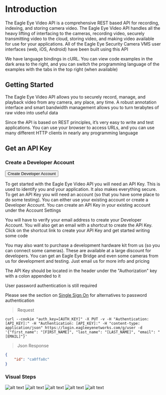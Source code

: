 # Introduction

The Eagle Eye Video API is a comprehensive REST based API for recording, indexing, and storing camera video.  The Eagle Eye Video API handles all the heavy lifting of interfacing to the cameras, recording video, securely transmitting video to the cloud, storing video, and making video available for use for your applications. All of the Eagle Eye Security Camera VMS user interfaces (web, iOS, Android) have been built using this API

We have language bindings in cURL. You can view code examples in the dark area to the right, and you can switch the programming language of the examples with the tabs in the top right (when available)

<!--===================================================================-->
## Getting Started
<!--===================================================================-->

The Eagle Eye Video API allows you to securely record, manage, and playback video from any camera, any place, any time.  A robust annotation interface and smart bandwidth management allows you to turn terabytes of raw video into useful data

Since the API is based on REST principles, it’s very easy to write and test applications. You can use your browser to access URLs, and you can use many different HTTP clients in nearly any programming language

<!--===================================================================-->
## Get an API Key
<!--===================================================================-->

### Create a Developer Account

<aside><form action="https://login.eagleeyenetworks.com/api_signup.html"><button>Create Developer Account</button></form></aside>

To get started with the Eagle Eye Video API you will need an API Key. This is used to identify you and your application. It also makes everything secure. To get an API Key you will need an account (so that you have some place to do some testing). You can either use your existing account or create a Developer Account. You can create an API Key in your existing account under the Account Settings

You will have to verify your email address to create your Developer Account. You will also get an email with a shortcut to create the API Key. Click on the shortcut link to create your API Key and get started writing some code

You may also want to purchase a development hardware kit from us (so you can connect some cameras). These are available at a large discount for developers. You can get an Eagle Eye Bridge and even some cameras from us for development and testing. Just email us for more info and pricing

The API Key should be located in the header under the "Authorization" key with a colon appended to it

<aside class="notice">User password authentication is still required</aside>

Please see the section on [Single Sign On](#single-sign-on) for alternatives to password authentication

> Request

```shell
curl --cookie "auth_key=[AUTH_KEY]" -X PUT -v -H "Authentication: [API_KEY]:" -H "Authentication: [API_KEY]:" -H "content-type: application/json" https://login.eagleeyenetworks.com/g/user -d '{"first_name": "[FIRST_NAME]", "last_name": "[LAST_NAME]", "email": "[EMAIL]"}'
```

> Json Response

```json
{
    "id": "ca0ffa8c"
}
```

### Visual Steps

![alt text](introduction/apikey_1.png "Step 1")
![alt text](introduction/apikey_2.png "Step 2")
![alt text](introduction/apikey_3.png "Step 3")
![alt text](introduction/apikey_4.png "Step 4")
![alt text](introduction/apikey_5.png "Step 5")
